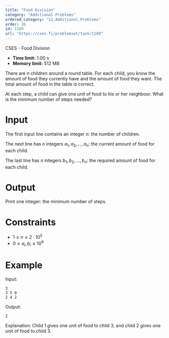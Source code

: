 ```yaml
---
title: "Food Division"
category: "Additional Problems"
ordered_category: "11_Additional_Problems"
order: 36
id: 1189
url: "https://cses.fi/problemset/task/1189"
---
```


CSES - Food Division

  * **Time limit:** 1.00 s
  * **Memory limit:** 512 MB

There are $n$ children around a round table. For each child, you know the
amount of food they currently have and the amount of food they want. The total
amount of food in the table is correct.

At each step, a child can give one unit of food to his or her neighbour. What
is the minimum number of steps needed?

# Input

The first input line contains an integer $n$: the number of children.

The next line has $n$ integers $a_1,a_2,\ldots,a_n$: the current amount of
food for each child.

The last line has $n$ integers $b_1,b_2,\ldots,b_n$: the required amount of
food for each child.

# Output

Print one integer: the minimum number of steps.

# Constraints

  * $1 \le n \le 2 \cdot 10^5$
  * $0 \le a_i, b_i \le 10^6$

# Example

Input:

    
    
    3
    3 5 0
    2 4 2
    

Output:

    
    
    2
    

Explanation: Child 1 gives one unit of food to child 3, and child 2 gives one
unit of food to child 3.

